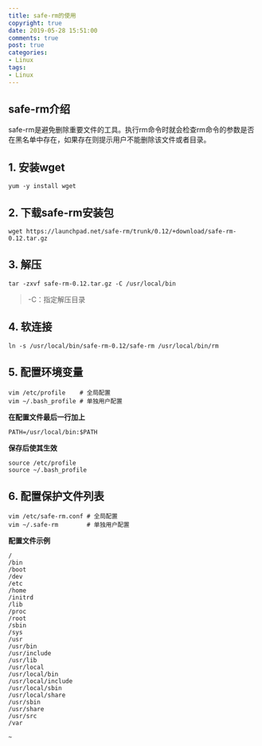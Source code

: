 ```yaml
---
title: safe-rm的使用
copyright: true
date: 2019-05-28 15:51:00
comments: true
post: true  
categories:
- Linux
tags:
- Linux
---
```


## safe-rm介绍

safe-rm是避免删除重要文件的工具。执行rm命令时就会检查rm命令的参数是否在黑名单中存在，如果存在则提示用户不能删除该文件或者目录。

## 1. 安装wget

    yum -y install wget

## 2. 下载safe-rm安装包

    wget https://launchpad.net/safe-rm/trunk/0.12/+download/safe-rm-0.12.tar.gz


## 3. 解压 

    tar -zxvf safe-rm-0.12.tar.gz -C /usr/local/bin

> -C：指定解压目录

## 4. 软连接

    ln -s /usr/local/bin/safe-rm-0.12/safe-rm /usr/local/bin/rm

## 5. 配置环境变量

    vim /etc/profile    # 全局配置
    vim ~/.bash_profile # 单独用户配置


**在配置文件最后一行加上**

    PATH=/usr/local/bin:$PATH

**保存后使其生效**

    source /etc/profile
    source ~/.bash_profile


## 6. 配置保护文件列表

    vim /etc/safe-rm.conf # 全局配置
    vim ~/.safe-rm        # 单独用户配置

**配置文件示例**
```
/
/bin
/boot
/dev
/etc
/home
/initrd
/lib
/proc
/root
/sbin
/sys
/usr
/usr/bin
/usr/include
/usr/lib
/usr/local
/usr/local/bin
/usr/local/include
/usr/local/sbin
/usr/local/share
/usr/sbin
/usr/share
/usr/src
/var

~
```